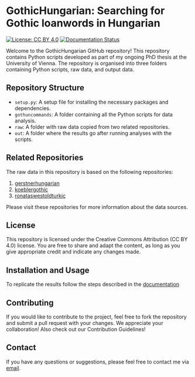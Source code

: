 # GothicHungarian: Searching for Gothic loanwords in Hungarian
[![License: CC BY 4.0](https://mirrors.creativecommons.org/presskit/buttons/88x31/svg/by.svg)](https://creativecommons.org/licenses/by/4.0/)
[![Documentation Status](https://readthedocs.org/projects/gothichungarian/badge/?version=latest)](https://gothichungarian.readthedocs.io/en/latest/?badge=latest)

Welcome to the GothicHungarian GitHub repository! This repository contains Python scripts developed as part of my ongoing PhD thesis at the University of Vienna. The repository is organised into three folders containing Python scripts, raw data, and output data.

## Repository Structure

- `setup.py`: A setup file for installing the necessary packages and dependencies.
- `gothuncommands`: A folder containing all the Python scripts for data analysis.
- `raw`: A folder with raw data copied from two related repositories.
- `out`: A folder where the results go after running analyses with the scripts.

## Related Repositories

The raw data in this repository is based on the following repositories:

1. [gerstnerhungarian](https://github.com/LoanpyDataHub/gerstnerhungarian)
2. [koeblergothic](https://github.com/LoanpyDataHub/koeblergothic)
3. [ronataswestoldturkic](https://github.com/LoanpyDataHub/ronataswestoldturkic)

Please visit these repositories for more information about the data sources.

## License

This repository is licensed under the Creative Commons Attribution (CC BY 4.0) license. You are free to share and adapt the content, as long as you give appropriate credit and indicate any changes made.

## Installation and Usage

To replicate the results follow the steps described in the [documentation](https://gothichungarian.readthedocs.io/en/latest/?badge=latest)

## Contributing

If you would like to contribute to the project, feel free to fork the repository and submit a pull request with your changes. We appreciate your collaboration! Also check out our Contribution Guidelines!

## Contact

If you have any questions or suggestions, please feel free to contact me via [email](mailto:viktor_martinovic@$removethis$eva.mpg.de).
